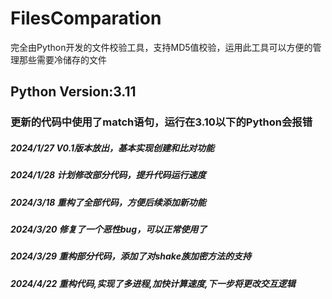# FilesComparation
完全由Python开发的文件校验工具，支持MD5值校验，运用此工具可以方便的管理那些需要冷储存的文件
## Python Version:3.11
### 更新的代码中使用了match语句，运行在3.10以下的Python会报错

##### 2024/1/27 V0.1版本放出，基本实现创建和比对功能
##### 2024/1/28 计划修改部分代码，提升代码运行速度
##### 2024/3/18 重构了全部代码，方便后续添加新功能
##### 2024/3/20 修复了一个恶性bug，可以正常使用了
##### 2024/3/29 重构部分代码，添加了对shake族加密方法的支持
##### 2024/4/22 重构代码,实现了多进程,加快计算速度,下一步将更改交互逻辑
